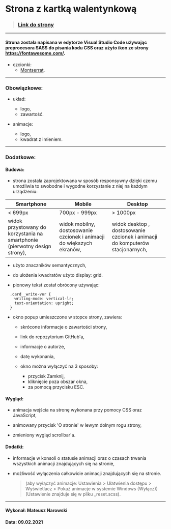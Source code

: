 # Strona z kartką walentynkową

> ### [Link do strony](https://malelus.github.io/KartkaWalentynkowa/)

---

#### Strona została napisana w edytorze Visual Studio Code używając preprocesora SASS do pisania kodu CSS oraz użyto ikon ze strony https://fontawesome.com/.

- czcionki:
  - [Montserrat](https://fonts.google.com/specimen/Montserrat?query=mon).

---

### Obowiązkowe:

- układ:

  - logo,
  - zawartość.

- animacje:

  - logo,
  - kwadrat z imieniem.

---

### Dodatkowe:

#### Budowa:

- strona została zaprojektowana w sposób responsywny dzięki czemu umożliwia to swobodne i wygodne korzystanie z niej na każdym urządzeniu:

| Smartphone                                                                 | Mobile                                                                | Desktop                                                                       |
| -------------------------------------------------------------------------- | --------------------------------------------------------------------- | ----------------------------------------------------------------------------- |
| < 699px                                                                    | 700px - 999px                                                         | > 1000px                                                                      |
| widok przystowany do korzystania na smartphonie (pierwotny design strony), | widok mobilny, dostosowanie czcionek i animacji do większych ekranów, | widok desktop , dostosowanie czcionek i animacji do komputerów stacjonarnych, |

- użyto znaczników semantycznych,

- do ułożenia kwadratów użyto display: grid.

- pionowy tekst został obrócony używając:

```
  .card__write-ver {
    writing-mode: vertical-lr;
    text-orientation: upright;
  }
```

- okno popup umieszczone w stopce strony, zawiera:

  - skrócone informacje o zawartości strony,
  - link do repozytorium GitHub'a,
  - informacje o autorze,
  - datę wykonania,

  - okno można wyłączyć na 3 sposoby:

    - przycisk Zamknij,
    - kliknięcie poza obszar okna,
    - za pomocą przycisku ESC.

#### Wygląd:

- animacja wejścia na stronę wykonana przy pomocy CSS oraz JavaScript,

- animowany przycisk 'O stronie' w lewym dolnym rogu strony,

- zmieniony wygląd scrollbar'a.

#### Dodatki:

- informacje w konsoli o statusie animacji oraz o czasach trwania wszystkich animacji znajdujących się na stronie,

- możliwość wyłączenia całkowicie animacji znajdujących się na stronie.

  > (aby wyłączyć animacje: Ustawienia > Ułatwienia dostępu > Wyświetlacz > Pokaż animacje w systemie Windows (Wyłącz)) (Ustawienie znajduje się w pliku \_reset.scss).

---

#### Wykonał: Mateusz Narowski

#### Data: 09.02.2021
